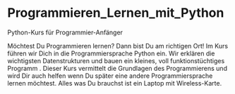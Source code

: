 # Programmieren_Lernen_mit_Python
Python-Kurs für Programmier-Anfänger

Möchtest Du Programmieren lernen? Dann bist Du am richtigen Ort! Im Kurs führen wir Dich in die Programmiersprache Python ein. Wir erklären die wichtigsten Datenstrukturen und bauen ein kleines, voll funktionstüchtiges Programm . Dieser Kurs vermittelt die Grundlagen des Programmierens und wird Dir auch helfen wenn Du später eine andere Programmiersprache lernen möchtest. Alles was Du brauchst ist ein Laptop mit Wireless-Karte.
